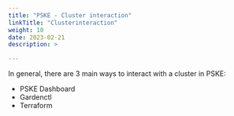```yaml
---
title: "PSKE - Cluster interaction"
linkTitle: "Clusterinteraction"
weight: 10
date: 2023-02-21
description: >

---
```



In general, there are 3 main ways to interact with a cluster in PSKE:

- PSKE Dashboard
- Gardenctl
- Terraform